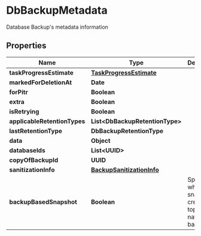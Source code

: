 

# DbBackupMetadata

Database Backup's metadata information

## Properties

Name | Type | Description | Notes
------------ | ------------- | ------------- | -------------
**taskProgressEstimate** | [**TaskProgressEstimate**](TaskProgressEstimate.md) |  |  [optional]
**markedForDeletionAt** | **Date** |  |  [optional]
**forPitr** | **Boolean** |  |  [optional]
**extra** | **Boolean** |  |  [optional]
**isRetrying** | **Boolean** |  |  [optional]
**applicableRetentionTypes** | **List&lt;DbBackupRetentionType&gt;** |  |  [optional]
**lastRetentionType** | **DbBackupRetentionType** |  |  [optional]
**data** | **Object** |  |  [optional]
**databaseIds** | **List&lt;UUID&gt;** |  |  [optional]
**copyOfBackupId** | **UUID** |  |  [optional]
**sanitizationInfo** | [**BackupSanitizationInfo**](BackupSanitizationInfo.md) |  |  [optional]
**backupBasedSnapshot** | **Boolean** | Specify whether the snapshot is created on top of native backup |  [optional]



